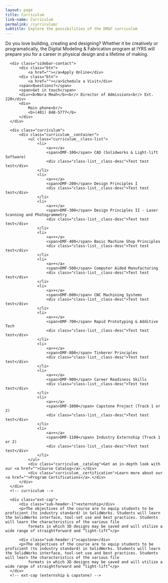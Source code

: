```yaml
---
layout: page
title: Curriculum
link-name: Curriculum
permalink: /curriculum/
subtitle: Explore the possibilities of the DM&F curriculum
---
```

<section class="curriculum-page">
  <div class="grid-container flex">
      <div class="page__intro-text">Do you love building, creating and designing? Whether it be creatively or programatically, the Digital Modeling & Fabrication program at IYRS will prepare you for a career in physical design and a lifetime of making.</div>

      <div class="sidebar-contact">
          <div class="btn">
              <a href=""></a>Apply Online</div>
          <div class="btn">
              <a href=""></a>Schedule a Visit</div>
          <span>Questions?</span>
          <span>Get in touch</span>
          <div><b>Nora Meah</b><br/> Director of Admissions<br/> Ext. 220</div>
          <div>
              Main phone<br/>
              <b>(401) 848-5777</b>
          </div>
      </div>

      <div class="curriculum">
          <div class="curriculum__container">
              <ul class="curriculum__class-list">
                  <li>
                      <a>+</a>
                      <span>DMF-100</span> CAD (Solidworks & Light-lift Software)
                      <div class="class-list__class-desc">Test test test</div>
                  </li>
                  <li>
                      <a>+</a>
                      <span>DMF-200</span> Design Principles I
                      <div class="class-list__class-desc">Test test test</div>
                  </li>
                  <li>
                      <a>+</a>
                      <span>DMF-300</span> Design Principles II - Laser Scanning and Photogrammetry
                      <div class="class-list__class-desc">Test test test</div>
                  </li>
                  <li>
                      <a>+</a>
                      <span>DMF-400</span> Basic Machine Shop Principles
                      <div class="class-list__class-desc">Test test test</div>
                  </li>
                  <li>
                      <a>+</a>
                      <span>DMF-500</span> Computer Aided Manufacturing
                      <div class="class-list__class-desc">Test test test</div>
                  </li>
                  <li>
                      <a>+</a>
                      <span>DMF-600</span> CNC Machining Systems
                      <div class="class-list__class-desc">Test test test</div>
                  </li>
                  <li>
                      <a>+</a>
                      <span>DMF-700</span> Rapid Prototyping & Additive Tech
                      <div class="class-list__class-desc">Test test test</div>
                  </li>
                  <li>
                      <a>+</a>
                      <span>DMF-800</span> Tinkerer Principles
                      <div class="class-list__class-desc">Test test test</div>
                  </li>
                  <li>
                      <a>+</a>
                      <span>DMF-900</span> Career Readiness Skills
                      <div class="class-list__class-desc">Test test test</div>
                  </li>
                  <li>
                      <a>+</a>
                      <span>DMF-1000</span> Capstone Project (Track 1 or 2)
                      <div class="class-list__class-desc">Test test test</div>
                  </li>
                  <li>
                      <a>+</a>
                      <span>DMF-1100</span> Industry Externship (Track 1 or 2)
                      <div class="class-list__class-desc">Test test test</div>
                  </li>
              </ul>
              <div class="curriculum__catalog">Get an in-depth look with our <a href="">Course Catalog</a>.</div>
              <div class="curriculum__certification">Learn more about our <a href="">Program Certifications</a>.</div>
          </div>
      </div>
      <!-- curriculum -->

      <div class="ext-cap">
          <div class="sub-header-1">externship</div>
          <p>The objectives of the course are to equip students to be proficient (to industry standard) in SolidWorks. Students will learn the SolidWorks interface, tool-set use and best practices. Students will learn the characteristics of the various file
              formats in which 3D designs may be saved and will utilize a wide range of straightforward and “light-lift”</p>

          <div class="sub-header-1">capstone</div>
          <p>The objectives of the course are to equip students to be proficient (to industry standard) in SolidWorks. Students will learn the SolidWorks interface, tool-set use and best practices. Students will learn the characteristics of the various file
              formats in which 3D designs may be saved and will utilize a wide range of straightforward and “light-lift”</p>
      </div>
      <!-- ext-cap (externship & capstone) -->
  </div>
  <!-- grid-container -->

  <div class="curriculum__dot-bg"></div>

</section>
<!-- Section: curriculum-page -->


<script src="https://code.jquery.com/jquery-3.2.1.min.js" integrity="sha256-hwg4gsxgFZhOsEEamdOYGBf13FyQuiTwlAQgxVSNgt4=" crossorigin="anonymous"></script>

<script>
    $('.curriculum__class-list > li a').click(function() {
        $(this).parent().find('.class-list__class-desc').toggle();
        console.log(this);
    });
</script>

